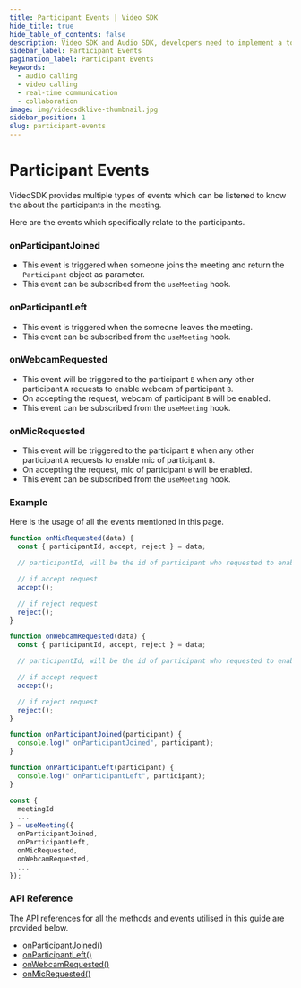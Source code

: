 ```yaml
---
title: Participant Events | Video SDK
hide_title: true
hide_table_of_contents: false
description: Video SDK and Audio SDK, developers need to implement a token server. This requires efforts on both the front-end and backend.
sidebar_label: Participant Events
pagination_label: Participant Events
keywords:
  - audio calling
  - video calling
  - real-time communication
  - collaboration
image: img/videosdklive-thumbnail.jpg
sidebar_position: 1
slug: participant-events
---
```


# Participant Events

VideoSDK provides multiple types of events which can be listened to know the about the participants in the meeting.

Here are the events which specifically relate to the participants.

### onParticipantJoined

- This event is triggered when someone joins the meeting and return the `Participant` object as parameter.
- This event can be subscribed from the `useMeeting` hook.

### onParticipantLeft

- This event is triggered when the someone leaves the meeting.
- This event can be subscribed from the `useMeeting` hook.

### onWebcamRequested

- This event will be triggered to the participant `B` when any other participant `A` requests to enable webcam of participant `B`.
- On accepting the request, webcam of participant `B` will be enabled.
- This event can be subscribed from the `useMeeting` hook.

### onMicRequested

- This event will be triggered to the participant `B` when any other participant `A` requests to enable mic of participant `B`.
- On accepting the request, mic of participant `B` will be enabled.
- This event can be subscribed from the `useMeeting` hook.

### Example

Here is the usage of all the events mentioned in this page.

```js
function onMicRequested(data) {
  const { participantId, accept, reject } = data;

  // participantId, will be the id of participant who requested to enable mic

  // if accept request
  accept();

  // if reject request
  reject();
}

function onWebcamRequested(data) {
  const { participantId, accept, reject } = data;

  // participantId, will be the id of participant who requested to enable webcam

  // if accept request
  accept();

  // if reject request
  reject();
}

function onParticipantJoined(participant) {
  console.log(" onParticipantJoined", participant);
}

function onParticipantLeft(participant) {
  console.log(" onParticipantLeft", participant);
}

const {
  meetingId
  ...
} = useMeeting({
  onParticipantJoined,
  onParticipantLeft,
  onMicRequested,
  onWebcamRequested,
  ...
});
```

### API Reference

The API references for all the methods and events utilised in this guide are provided below.

- [onParticipantJoined()](/react-native/api/sdk-reference/use-meeting/events#onparticipantjoined)
- [onParticipantLeft()](/react-native/api/sdk-reference/use-meeting/events#onparticipantleft)
- [onWebcamRequested()](/react-native/api/sdk-reference/use-meeting/events#onwebcamrequested)
- [onMicRequested()](/react-native/api/sdk-reference/use-meeting/events#onmicrequested)
